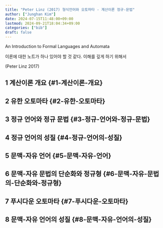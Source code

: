 ```yaml
---
title: "Peter Linz (2017) 형식언어와 오토마타 - 계산이론 정규-문법"
author: ["Junghan Kim"]
date: 2024-07-15T11:48:00+09:00
lastmod: 2024-09-21T18:04:34+09:00
categories: ["bib"]
draft: false
---
```


An Introduction to Formal Languages and Automata

이론에 대한 노트가 하나 있어야 할 것 같다. 이해를 깊게 하기 위해서

(Peter Linz 2017)


## 1 계산이론 개요 {#1-계산이론-개요}


## 2 유한 오토마타 {#2-유한-오토마타}


## 3 정규 언어와 정규 문법 {#3-정규-언어와-정규-문법}


## 4 정규 언어의 성질 {#4-정규-언어의-성질}


## 5 문맥-자유 언어 {#5-문맥-자유-언어}


## 6 문맥-자유 문법의 단순화와 정규형 {#6-문맥-자유-문법의-단순화와-정규형}


## 7 푸시다운 오토마타 {#7-푸시다운-오토마타}


## 8 문맥-자유 언어의 성질 {#8-문맥-자유-언어의-성질}
